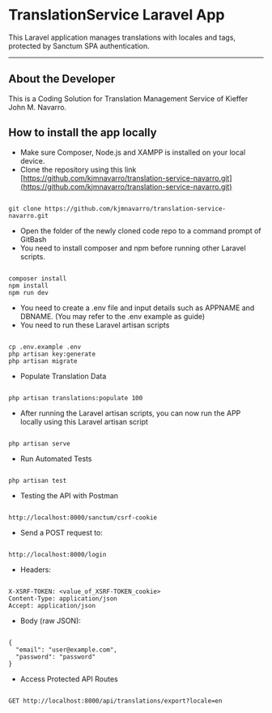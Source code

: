 # TranslationService Laravel App

This Laravel application manages translations with locales and tags, protected by Sanctum SPA authentication.

---

## About the Developer
This is a Coding Solution for Translation Management Service of Kieffer John M. Navarro.

## How to install the app locally
- Make sure Composer, Node.js and XAMPP is installed on your local device.
- Clone the repository using this link [https://github.com/kjmnavarro/translation-service-navarro.git](https://github.com/kjmnavarro/translation-service-navarro.git)

```

git clone https://github.com/kjmnavarro/translation-service-navarro.git

```

- Open the folder of the newly cloned code repo to a command prompt of GitBash
- You need to install composer and npm before running other Laravel scripts.

```

composer install
npm install
npm run dev

```

- You need to create a .env file and input details such as APPNAME and DBNAME. (You may refer to the .env example as guide)
- You need to run these Laravel artisan scripts

```

cp .env.example .env
php artisan key:generate
php artisan migrate

```

- Populate Translation Data

```

php artisan translations:populate 100

```

- After running the Laravel artisan scripts, you can now run the APP locally using this Laravel artisan script

```

php artisan serve

```

- Run Automated Tests

```

php artisan test

```

- Testing the API with Postman

```

http://localhost:8000/sanctum/csrf-cookie

```

- Send a POST request to:

```

http://localhost:8000/login

```

- Headers:

```

X-XSRF-TOKEN: <value_of_XSRF-TOKEN_cookie>
Content-Type: application/json
Accept: application/json

```

- Body (raw JSON):

```

{
  "email": "user@example.com",
  "password": "password"
}

```

- Access Protected API Routes

```

GET http://localhost:8000/api/translations/export?locale=en

```